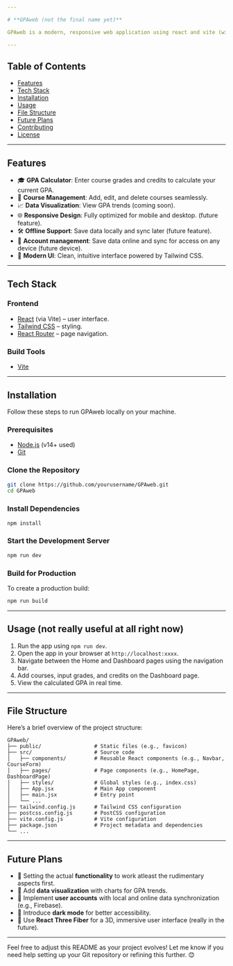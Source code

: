 ```yaml
---

# **GPAweb (not the final name yet)**

GPAweb is a modern, responsive web application using react and vite (with tailwindcss) designed to help students manage and calculate thier various GPA's and course grades and keep them at one place.

---
```


## **Table of Contents**
- [Features](#features)
- [Tech Stack](#tech-stack)
- [Installation](#installation)
- [Usage](#usage)
- [File Structure](#file-structure)
- [Future Plans](#future-plans)
- [Contributing](#contributing)
- [License](#license)
---

## **Features**
- 🎓 **GPA Calculator**: Enter course grades and credits to calculate your current GPA.
- 🧾 **Course Management**: Add, edit, and delete courses seamlessly.
- 📈 **Data Visualization**: View GPA trends (coming soon).
- 🌐 **Responsive Design**: Fully optimized for mobile and desktop. (future feature).
- 🛠 **Offline Support**: Save data locally and sync later (future feature).
- 🔐 **Account management**: Save data online and sync for access on any device (future device).
- 🚀 **Modern UI**: Clean, intuitive interface powered by Tailwind CSS.

---

## **Tech Stack**
### **Frontend**
- [React](https://reactjs.org/) (via Vite) – user interface.
- [Tailwind CSS](https://tailwindcss.com/) – styling.
- [React Router](https://reactrouter.com/) – page navigation.

### **Build Tools**
- [Vite](https://vitejs.dev/)

---

## **Installation**

Follow these steps to run GPAweb locally on your machine.

### **Prerequisites**
- [Node.js](https://nodejs.org/) (v14+ used)
- [Git](https://git-scm.com/)

### **Clone the Repository**
```bash
git clone https://github.com/yourusername/GPAweb.git
cd GPAweb
```

### **Install Dependencies**
```bash
npm install
```

### **Start the Development Server**
```bash
npm run dev
```

### **Build for Production**
To create a production build:
```bash
npm run build
```

---

## **Usage (not really useful at all right now)**
1. Run the app using `npm run dev`.
2. Open the app in your browser at `http://localhost:xxxx`.
3. Navigate between the Home and Dashboard pages using the navigation bar.
4. Add courses, input grades, and credits on the Dashboard page.
5. View the calculated GPA in real time.

---

## **File Structure**
Here’s a brief overview of the project structure:
```plaintext
GPAweb/
├── public/                 # Static files (e.g., favicon)
├── src/                    # Source code
│   ├── components/         # Reusable React components (e.g., Navbar, CourseForm)
│   ├── pages/              # Page components (e.g., HomePage, DashboardPage)
│   ├── styles/             # Global styles (e.g., index.css)
│   ├── App.jsx             # Main App component
│   ├── main.jsx            # Entry point
│   └── ...
├── tailwind.config.js      # Tailwind CSS configuration
├── postcss.config.js       # PostCSS configuration
├── vite.config.js          # Vite configuration
├── package.json            # Project metadata and dependencies
└── ...
```

---

## **Future Plans**
- 🌟 Setting the actual **functionality** to work atleast the rudimentary aspects first.
- 🌟 Add **data visualization** with charts for GPA trends.
- 🌟 Implement **user accounts** with local and online data synchronization (e.g., Firebase).
- 🌟 Introduce **dark mode** for better accessibility.
- 🌟 Use **React Three Fiber** for a 3D, immersive user interface (really in the future).

---

Feel free to adjust this README as your project evolves! Let me know if you need help setting up your Git repository or refining this further. 😊
